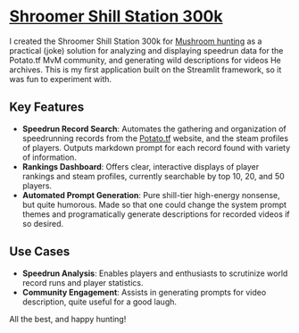 # [Shroomer Shill Station 300k](https://mvmspeedrunshillbot.streamlit.app/)

I created the Shroomer Shill Station 300k for [Mushroom hunting](https://www.youtube.com/@Mushroomhunting1337) as a practical (joke) solution for analyzing and displaying speedrun data for the Potato.tf MvM community, and generating wild descriptions for videos He archives. This is my first application built on the Streamlit framework, so it was fun to experiment with. 

## Key Features

- **Speedrun Record Search**: Automates the gathering and organization of speedrunning records from the [Potato.tf](https://potato.tf/speedruns) website, and the steam profiles of players. Outputs markdown prompt for each record found with variety of information.
- **Rankings Dashboard**: Offers clear, interactive displays of player rankings and steam profiles, currently searchable by top 10, 20, and 50 players.
- **Automated Prompt Generation**: Pure shill-tier high-energy nonsense, but quite humorous. Made so that one could change the system prompt themes and programatically generate descriptions for recorded videos if so desired.

## Use Cases

- **Speedrun Analysis**: Enables players and enthusiasts to scrutinize world record runs and player statistics.
- **Community Engagement**: Assists in generating prompts for video description, quite useful for a good laugh. 

All the best, and happy hunting!
